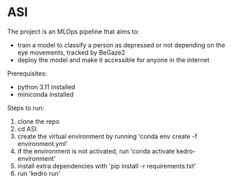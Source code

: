 # ASI

The project is an MLOps pipeline that aims to:
 - train a model to classify a person as depressed or not depending on the eye movements, tracked by BeGaze2
 - deploy the model and make it accessible for anyone in the internet

Prerequisites:
 - python 3.11 installed
 - miniconda installed

Steps to run:
 1. clone the repo
 2. cd ASI
 3. create the virtual environment by running 'conda env create -f environment.yml'
 4. if the environment is not activated, run 'conda activate kedro-environment'
 4. install extra dependencies with 'pip install -r requirements.txt'
 5. run 'kedro run'
